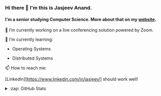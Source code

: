 ### Hi there 👋 I&#39;m this is Jasjeev Anand.

#### I&#39;m a senior studying Computer Science. More about that on my [website][website].

🔭 I’m currently working on a live conferencing solution powered by Zoom.

🌱 I’m currently learning:

- Operating Systems
  
- Distributed Systems
  

📫 How to reach me:

[LinkedIn][https://www.linkedin.com/in/jasjeev/] should work well!

<details>
  <summary>:zap: GitHub Stats</summary>

  <img align="left" alt="jasjeev4's GitHub Stats" src="https://github-readme-stats.codestackr.vercel.app/api?username=jasjeev4&show_icons=true&hide_border=true" />

</details>


[website]: https://jsanand.com